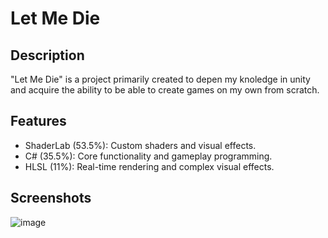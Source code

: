 # Let Me Die

## Description

"Let Me Die" is a project primarily created to depen my knoledge in unity and acquire the ability to be able to create games on my own from scratch.

## Features

- ShaderLab (53.5%): Custom shaders and visual effects.
- C# (35.5%): Core functionality and gameplay programming.
- HLSL (11%): Real-time rendering and complex visual effects.

## Screenshots

![image](https://github.com/user-attachments/assets/fd98fb29-87e3-426a-8a87-360e6ca7e8b4)

